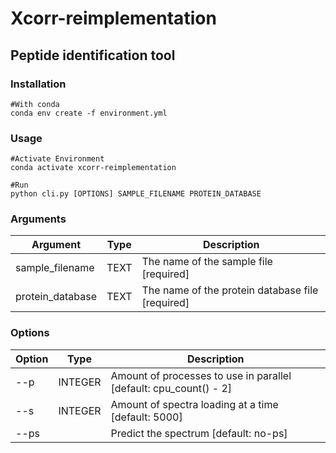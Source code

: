 # Xcorr-reimplementation

## Peptide identification tool

### Installation

```
#With conda
conda env create -f environment.yml
```

### Usage 

```
#Activate Environment
conda activate xcorr-reimplementation

#Run
python cli.py [OPTIONS] SAMPLE_FILENAME PROTEIN_DATABASE
```

### Arguments

| Argument         | Type | Description                                       |
| ---              | ---  | ---                                               |                                                     
| sample_filename  | TEXT | The name of the sample file            [required] |
| protein_database | TEXT | The name of the protein database file  [required] |

### Options

| Option | Type    | Description                                                       |
| ---    | ---     | ---                                                               | 
| --p    | INTEGER | Amount of processes to use in parallel [default: cpu_count() - 2] |
| --s    | INTEGER | Amount of spectra loading at a time [default: 5000]               |
| --ps   |         | Predict the spectrum [default: no-ps]                             |